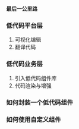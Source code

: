 

**最后一公里路**


### 低代码平台层

1. 可视化编辑
2. 翻译代码

### 低代码业务层

1. 引入低代码组件库
2. 代码渲染与增强

### 如何封装一个低代码组件

### 如何使用自定义组件